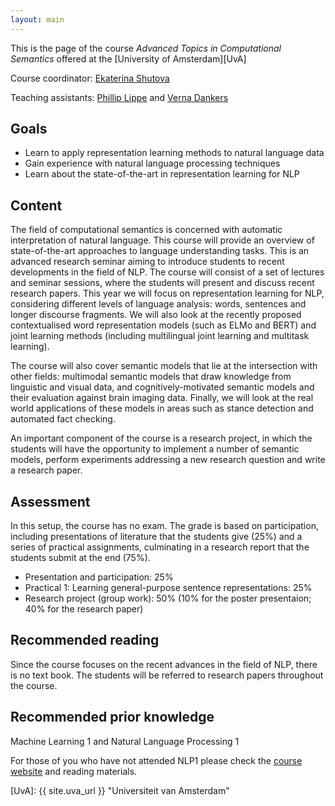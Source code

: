 ```yaml
---
layout: main
---
```


This is the page of the course *Advanced Topics in Computational Semantics* offered at the [University of Amsterdam][UvA]

Course coordinator: [Ekaterina Shutova](//www.cl.cam.ac.uk/~es407/)

Teaching assistants: [Phillip Lippe](mailto:phillip.lippe@googlemail.com) and [Verna Dankers](mailto:vernadankers@gmail.com)

## Goals

- Learn to apply representation learning methods to natural language data
- Gain experience with natural language processing techniques
- Learn about the state-of-the-art in representation learning for NLP

## Content

The field of computational semantics is concerned with automatic interpretation of natural language. This course will provide an overview of state-of-the-art approaches to language understanding tasks. This is an advanced research seminar aiming to introduce students to recent developments in the field of NLP. The course will consist of a set of lectures and seminar sessions, where the students will present and discuss recent research papers. This year we will focus on representation learning for NLP, considering different levels of language analysis: words, sentences and longer discourse fragments. We will also look at the recently proposed contextualised word representation models (such as ELMo and BERT) and joint learning methods (including multilingual joint learning and multitask learning).

The course will also cover semantic models that lie at the intersection with other fields: multimodal semantic models that draw knowledge from linguistic and visual data, and cognitively-motivated semantic models and their evaluation against brain imaging data. Finally, we will look at the real world applications of these models in areas such as stance detection and automated fact checking.

An important component of the course is a research project, in which the students will have the opportunity to implement a number of semantic models, perform experiments addressing a new research question and write a research paper.

## Assessment

In this setup, the course has no exam. The grade is based on participation, including presentations of literature that the students give (25%) and a series of practical assignments, culminating in a research report that the students submit at the end (75%).

- Presentation and participation: 25%
- Practical 1: Learning general-purpose sentence representations: 25%
- Research project (group work): 50% (10% for the poster presentaion; 40% for the research paper)

## Recommended reading

Since the course focuses on the recent advances in the field of NLP, there is no text book. The students will be referred to research papers throughout the course.

## Recommended prior knowledge

Machine Learning 1 and Natural Language Processing 1

For those of you who have not attended NLP1 please check the [course website](https://cl-illc.github.io/nlp1/) and reading materials.




[UvA]: {{ site.uva_url }} "Universiteit van Amsterdam"
